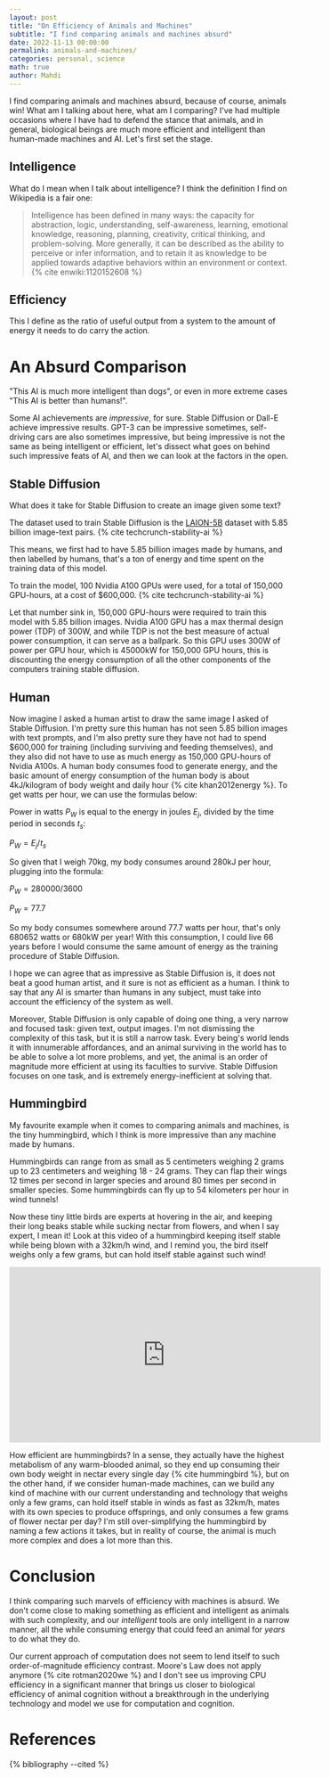 ```yaml
---
layout: post
title: "On Efficiency of Animals and Machines"
subtitle: "I find comparing animals and machines absurd"
date: 2022-11-13 00:00:00
permalink: animals-and-machines/
categories: personal, science
math: true
author: Mahdi
---
```


I find comparing animals and machines absurd, because of course, animals win!
What am I talking about here, what am I comparing? I've had multiple occasions
where I have had to defend the stance that animals, and in general, biological
beings are much more efficient and intelligent than human-made
machines and AI. Let's first set the stage.

## Intelligence

What do I mean when I talk about intelligence? I think the definition I find on
Wikipedia is a fair one:

> Intelligence has been defined in many ways: the capacity for abstraction,
logic, understanding, self-awareness, learning, emotional knowledge, reasoning,
planning, creativity, critical thinking, and problem-solving. More generally, it
can be described as the ability to perceive or infer information, and to retain
it as knowledge to be applied towards adaptive behaviors within an environment
or context. {% cite enwiki:1120152608 %}

## Efficiency

This I define as the ratio of useful output from a system to the amount of
energy it needs to do carry the action.

# An Absurd Comparison

"This AI is much more intelligent than dogs", or even in more extreme cases "This
AI is better than humans!".

Some AI achievements are _impressive_, for sure. Stable Diffusion or Dall-E
achieve impressive results. GPT-3 can be impressive sometimes, self-driving cars
are also sometimes impressive, but being impressive is not the same as being
intelligent or efficient, let's dissect what goes on behind such impressive
feats of AI, and then we can look at the factors in the open.

## Stable Diffusion

What does it take for Stable Diffusion to create an image given some text?

The dataset used to train Stable Diffusion is the
[LAION-5B](https://laion.ai/blog/laion-5b/) dataset with 5.85 billion image-text
pairs. {% cite techcrunch-stability-ai %}

This means, we first had to have 5.85 billion images made by humans, and then
labelled by humans, that's a ton of energy and time spent on the training data
of this model.

To train the model, 100 Nvidia A100 GPUs were used, for a total of 150,000
GPU-hours, at a cost of $600,000. {% cite techcrunch-stability-ai %}

Let that number sink in, 150,000 GPU-hours were required to train this model
with 5.85 billion images. Nvidia A100 GPU has a max thermal design power (TDP) of 300W, and
while TDP is not the best measure of actual power consumption, it can serve as a
ballpark. So this GPU uses 300W of power per GPU hour, which is 45000kW for
150,000 GPU hours, this is discounting the energy consumption of all the other
components of the computers training stable diffusion.

## Human

Now imagine I asked a human artist to draw the same image I asked of Stable
Diffusion. I'm pretty sure this human has not seen 5.85 billion images with text
prompts, and I'm also pretty sure they have not had to spend $600,000 for
training (including surviving and feeding themselves), and they also did not
have to use as much energy as 150,000 GPU-hours of Nvidia A100s. A human body
consumes food to generate energy, and the basic amount of energy consumption of
the human body is about 4kJ/kilogram of body weight and daily hour {% cite
khan2012energy %}. To get watts per hour, we can use the formulas below:

Power in watts $P_W$ is equal to the energy in joules $E_j$, divided by the time period in
seconds $t_s$:

$P_W = E_j / t_s$

So given that I weigh 70kg, my body consumes around 280kJ per hour, plugging
into the formula:

$P_W = 280000 / 3600$

$P_W = 77.7$

So my body consumes somewhere around 77.7 watts per hour, that's only 680652 watts or
680kW per year! With this consumption, I could live 66 years before I would
consume the same amount of energy as the training procedure of Stable Diffusion.

I hope we can agree that as impressive as Stable Diffusion is, it does not beat
a good human artist, and it sure is not as efficient as a human. I think to say that any
AI is smarter than humans in any subject, must take into account the efficiency
of the system as well.

Moreover, Stable Diffusion is only capable of doing one thing, a very narrow and
focused task: given text, output images. I'm not dismissing the complexity of
this task, but it is still a narrow task. Every being's world lends it with
innumerable affordances, and an animal surviving in the world has to be able to solve
a lot more problems, and yet, the animal is an order of magnitude more efficient
at using its faculties to survive. Stable Diffusion focuses on one task, and is
extremely energy-inefficient at solving that.

## Hummingbird

My favourite example when it comes to comparing animals and machines, is the
tiny hummingbird, which I think is more impressive than any machine made by
humans.

Hummingbirds can range from as small as 5 centimeters weighing 2 grams up to 23
centimeters and weighing 18 - 24 grams. They can flap their wings 12 times per
second in larger species and around 80 times per second in smaller species.
Some hummingbirds can fly up to 54 kilometers per hour in wind tunnels!

Now these tiny little birds are experts at hovering in the air, and keeping
their long beaks stable while sucking nectar from flowers, and when I say
expert, I mean it! Look at this video of a hummingbird keeping itself stable
while being blown with a 32km/h wind, and I remind you, the
bird itself weighs only a few grams, but can hold itself stable against such
wind!

<iframe class="centered" width="560" height="315" src="https://www.youtube-nocookie.com/embed/JyqY64ovjfY" title="YouTube video player" frameborder="0" allow="accelerometer; autoplay; clipboard-write; encrypted-media; gyroscope; picture-in-picture" allowfullscreen></iframe>

How efficient are hummingbirds? In a sense, they actually have the highest
metabolism of any warm-blooded animal, so they end up consuming their own body
weight in nectar every single day {% cite hummingbird %}, but on the other hand,
if we consider human-made machines, can we build any kind of machine with our
current understanding and technology that weighs only a few grams, can hold
itself stable in winds as fast as 32km/h, mates with its own species to produce
offsprings, and only consumes a few grams of flower nectar per day? I'm still
over-simplifying the hummingbird by naming a few actions it takes, but in
reality of course, the animal is much more complex and does a lot more than
this.

# Conclusion

I think comparing such marvels of efficiency with machines is
absurd. We don't come close to making something as efficient and intelligent as
animals with such complexity, and our _intelligent_ tools are only intelligent in a narrow manner, all the while
consuming energy that could feed an animal for _years_ to do what they do.

Our current approach of computation does not seem to lend itself
to such order-of-magnitude efficiency contrast. Moore's Law does not apply
anymore {% cite rotman2020we %} and I don't see us improving CPU efficiency in a
significant manner that brings us closer to biological efficiency of animal
cognition without a breakthrough in the underlying technology and model we use
for computation and cognition.

# References

{% bibliography --cited %}
